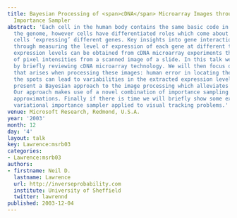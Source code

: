```yaml
---
title: Bayesian Processing of <span>cDNA</span> Microarray Images through the Variational
  Importance Sampler
abstract: 'Each cell in the human body contains the same basic code in the form of
  the genome, however cells have differentiated roles which come about through different
  cells ‘expressing’ different genes. Key insights into gene interactions can be studied
  through measuring the level of expression of each gene at different times. Gene
  expression levels can be obtained from cDNA microarray experiments through the extraction
  of pixel intensities from a scanned image of a slide. In this talk we will start
  by briefly reviewing cDNA microarray technology. We will then focus on one problem
  that arises when processing these images: human error in locating the position of
  the spots can lead to variabilities in the extracted expression levels. We will
  present a Bayesian approach to the image processing which alleviates this problem.
  Our approach makes use of a novel combination of importance sampling and variational
  approximations. Finally if there is time we will briefly show some examples of the
  variational importance sampler applied to visual tracking problems.'
venue: Microsoft Research, Redmond, U.S.A.
year: '2003'
month: 12
day: '4'
layout: talk
key: Lawrence:msrb03
categories:
- Lawrence:msrb03
authors:
- firstname: Neil D.
  lastname: Lawrence
  url: http://inverseprobability.com
  institute: University of Sheffield
  twitter: lawrennd
published: 2003-12-04
---
```

